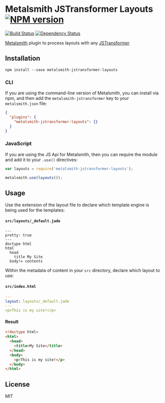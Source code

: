 # Metalsmith JSTransformer Layouts [![NPM version](https://img.shields.io/npm/v/metalsmith-jstransformer-layouts.svg)](https://www.npmjs.org/package/metalsmith-jstransformer-layouts)

[![Build Status](https://img.shields.io/travis/RobLoach/metalsmith-jstransformer-layouts/master.svg)](https://travis-ci.org/RobLoach/metalsmith-jstransformer-layouts)
[![Dependency Status](https://david-dm.org/RobLoach/metalsmith-jstransformer-layouts.png)](https://david-dm.org/RobLoach/metalsmith-jstransformer-layouts)

[Metalsmith](http://metalsmith.io) plugin to process layouts with any [JSTransformer](http://github.com/jstransformers).

## Installation

    npm install --save metalsmith-jstransformer-layouts

### CLI

If you are using the command-line version of Metalsmith, you can install via npm, and then add the `metalsmith-jstransformer` key to your `metalsmith.json` file:

```json
{
  "plugins": {
    "metalsmith-jstransformer-layouts": {}
  }
}
```

### JavaScript

If you are using the JS Api for Metalsmith, then you can require the module and add it to your `.use()` directives:

```js
var layouts = require('metalsmith-jstransformer-layouts');

metalsmith.use(layouts());
```
## Usage

Use the extension of the layout file to declare which template engine is being used for the templates:

#### `src/layouts/_default.jade`
``` jade
---
pretty: true
---
doctype html
html
  head
    title My Site
  body!= contents
```

Within the metadata of content in your `src` directory, declare which layout to use:

#### `src/index.html`
``` yaml
---
layout: layouts/_default.jade
---
<p>This is my site!</p>
```

#### Result
``` html
<!doctype html>
<html>
  <head>
    <title>My Site</title>
  </head>
  <body>
    <p>This is my site!</p>
  </body>
</html>
```

## License

MIT
